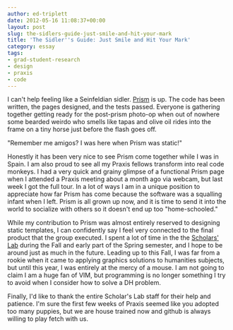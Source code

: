 ```yaml
---
author: ed-triplett
date: 2012-05-16 11:08:37+00:00
layout: post
slug: the-sidlers-guide-just-smile-and-hit-your-mark
title: 'The Sidler''s Guide: Just Smile and Hit Your Mark'
category: essay
tags:
- grad-student-research
- design
- praxis
- code
---
```


I can't help feeling like a Seinfeldian sidler. [Prism](http://prism.scholarslab.org/) is up. The code has been written, the pages designed, and the tests passed. Everyone is gathering together getting ready for the post-prism photo-op when out of nowhere some bearded weirdo who smells like tapas and olive oil rides into the frame on a tiny horse just before the flash goes off.

"Remember me amigos? I was here when Prism was static!"

Honestly it has been very nice to see Prism come together while I was in Spain. I am also proud to see all my Praxis fellows transform into real code monkeys. I had a very quick and grainy glimpse of a functional Prism page when I attended a Praxis meeting about a month ago via webcam, but last week I got the full tour. In a lot of ways I am in a unique position to appreciate how far Prism has come because the software was a squalling infant when I left. Prism is all grown up now, and it is time to send it into the world to socialize with others so it doesn't end up too "home-schooled."

While my contribution to Prism was almost entirely reserved to designing static templates, I can confidently say I feel very connected to the final product that the group executed. I spent a lot of time in the the [Scholars' Lab](http://scholarslab.org) during the Fall and early part of the Spring semester, and I hope to be around just as much in the future. Leading up to this Fall, I was far from a rookie when it came to applying graphics solutions to humanities subjects, but until this year, I was entirely at the mercy of a mouse. I am not going to claim I am a huge fan of VIM, but programming is no longer something I try to avoid when I consider how to solve a DH problem.

Finally, I'd like to thank the entire Scholar's Lab staff for their help and patience. I'm sure the first few weeks of Praxis seemed like you adopted too many puppies, but we are house trained now and github is always willing to play fetch with us.
